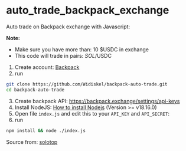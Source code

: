 # auto_trade_backpack_exchange

Auto trade on Backpack exchange with Javascript:

**Note:**

- Make sure you have more than: 10 $USDC in exchange
- This code will trade in pairs: $SOL/$USDC

1. Create account: [Backpack](https://backpack.exchange/refer/5da696b1-8472-49c3-b43d-7d1fc48845a5)
2. run
```bash
git clone https://github.com/Widiskel/backpack-auto-trade.git
cd backpack-auto-trade
```
3. Create backpack API: https://backpack.exchange/settings/api-keys
4. Install NodeJS: [How to install Nodejs](https://www.geeksforgeeks.org/installation-of-node-js-on-windows) (Version >= v18.16.0)
5. Open file `index.js` and edit this to your `API_KEY` and `API_SECRET`:
6. run
```bash
npm install && node ./index.js
```

Source from: [solotop](https://github.com/solotop999/auto_trade_backpack_exchange.git)
